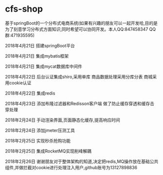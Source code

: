 # cfs-shop
基于springBoot的一个分布式电商系统(如果有兴趣的朋友可以一起开发哈,目的是为了刻意学习分布式方面知识,同时希望可以协同开发。本人QQ:847458347 QQ群:471935595)

2018年4月21日  搭建springBoot平台 

2018年4月21日  集成mybatis框架

2018年4月21日  集成mycat数据库中间件

2018年4月22日  后台认证集成shiro,采用单库  商品数据处理采用分库分表 商城采用cookie认证

2018年4月22日  集成redis

2018年4月23日  添加布隆过滤器和Redisson客户端 做了防止缓存穿透和缓存击穿处理

2018年2月24日  手动渲染界面,页面静态化缓存,提高响应时间

2018年2月24日  添加jmeter压测工具

2018年2月25日  实现秒杀抢购功能

2018年2月25日  集成RocketMQ实现削峰解耦

2018年2月26日  谢谢朋友对于整体架构的知道,决定把redis,MQ操作放在基础公共组件,并做拦截对cookie进行处理注入用户,github账号为13127898836


